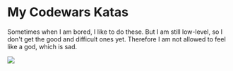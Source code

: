 # My Codewars Katas

Sometimes when I am bored, I like to do these.
But I am still low-level, so I don't get the good and difficult ones yet.
Therefore I am not allowed to feel like a god, which is sad.

![]("https://giphy.com/gifs/walkofftheearth-walk-off-the-earth-3ohhwtQGinneVw1FLy")
